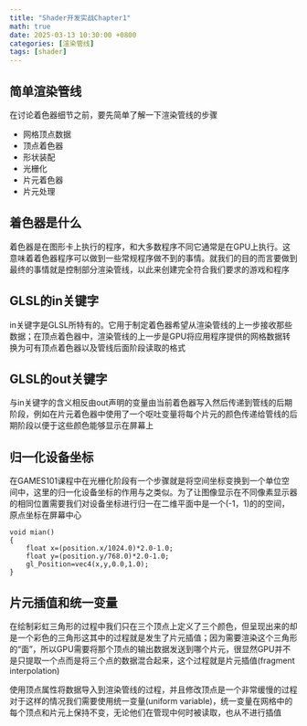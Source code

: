 ```yaml
---
title: "Shader开发实战Chapter1"
math: true
date: 2025-03-13 10:30:00 +0800
categories: [渲染管线]
tags: [shader]
---
```

## 简单渲染管线

在讨论着色器细节之前，要先简单了解一下渲染管线的步骤
- 网格顶点数据
- 顶点着色器
- 形状装配
- 光栅化
- 片元着色器
- 片元处理

## 着色器是什么

着色器是在图形卡上执行的程序，和大多数程序不同它通常是在GPU上执行。这意味着着色器程序可以做到一些常规程序做不到的事情。就我们的目的而言要做到最终的事情就是控制部分渲染管线，以此来创建完全符合我们要求的游戏和程序

## GLSL的in关键字

in关键字是GLSL所特有的。它用于制定着色器希望从渲染管线的上一步接收那些数据；在顶点着色器中，渲染管线的上一步是GPU将应用程序提供的网格数据转换为可有顶点着色器以及管线后面阶段读取的格式

## GLSL的out关键字

与in关键字的含义相反由out声明的变量由当前着色器写入然后传递到管线的后期阶段，例如在片元着色器中使用了一个呕吐变量将每个片元的颜色传递给管线的后期阶段以便于这些颜色能够显示在屏幕上

## 归一化设备坐标

在GAMES101课程中在光栅化阶段有一个步骤就是将空间坐标变换到一个单位空间中，这里的归一化设备坐标的作用与之类似。为了让图像显示在不同像素显示器的相同位置需要我们对设备坐标进行归一在二维平面中是一个(-1，1)的的空间，原点坐标在屏幕中心

```
void mian()
{
	float x=(position.x/1024.0)*2.0-1.0;
	float y=(position.y/768.0)*2.0-1.0;
	gl_Position=vec4(x,y,0.0,1.0);
}
```

## 片元插值和统一变量

在绘制彩虹三角形的过程中我们只在三个顶点上定义了三个颜色，但呈现出来的却是一个彩色的三角形这其中的过程就是发生了片元插值；因为需要渲染这个三角形的“面”，所以GPU需要将那个顶点的输出数据发送到哪个片元，很显然GPU并不是只提取一个点而是将三个点的数据混合起来，这个过程就是片元插值(fragment interpolation)

使用顶点属性将数据导入到渲染管线的过程，并且修改顶点是一个非常缓慢的过程对于这样的情况我们需要使用统一变量(uniform  variable)，统一变量在网格中的每个顶点和片元上保持不变，无论他们在管现中何时被读取，也从不进行插值

